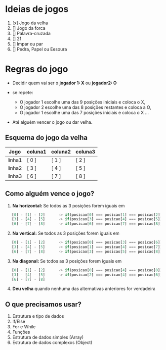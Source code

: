 # Ideias de jogos

1. [x] Jogo da velha
2. [] Jogo da forca
3. [] Palavra-cruzada
4. [] 21
5. [] Impar ou par
6. [] Pedra, Papel ou Eesoura

# Regras do jogo

*  Decidir quem vai ser o **jogador 1: X** ou **jogador2: O**

* se repete:
   * O jogador 1 escolhe uma das 9 posições iniciais e coloca o X,
   * O jogador 2 escolhe uma das 8 posições restantes e coloca a O,
   * O jogador 1 escolhe uma das 7 posições iniciais e coloca o X ...
* Até alguém vencer o jogo ou dar velha.

## Esquema do jogo da velha

Jogo     | coluna1   |  coluna2  |  coluna3  |
---------| ----------| ----------| ----------|
linha1   |   [ 0 ]   |   [ 1 ]   |   [ 2 ]   |
linha2   |   [ 3 ]   |   [ 4 ]   |   [ 5 ]   |
linha3   |   [ 6 ]   |   [ 7 ]   |   [ 8 ]   |


## Como alguém vence o jogo?

1. **Na horizontal:** Se todos as 3 posições forem iguais em

``` js
   [0] - [1] - [2]      -> if(posicao[0] === posicao[1] === posicao[2])
   [3] - [4] - [5]      -> if(posicao[3] === posicao[4] === posicao[5])
   [6] - [7] - [8]      -> if(posicao[6] === posicao[7] === posicao[8])
```
2. **Na vertical:** Se todos as 3 posições forem iguais em

``` js
   [0] - [1] - [2]      -> if(posicao[0] === posicao[3] === posicao[6])
   [3] - [4] - [5]      -> if(posicao[1] === posicao[4] === posicao[7])
   [6] - [7] - [8]      -> if(posicao[3] === posicao[5] === posicao[8])
```
3. **Na diagonal:** Se todos as 3 posições forem iguais em

``` js
   [0] - [1] - [2]      -> if(posicao[0] === posicao[4] === posicao[8])
   [3] - [4] - [5]      -> if(posicao[2] === posicao[4] === posicao[6])
   [6] - [7] - [8]      
```
4. **Deu velha** quando nenhuma das alternativas anteriores for verdadeira

## O que precisamos usar?

1. Estrutura e tipo de dados
2. If/Else
3. For e While
4. Funções
5. Estrutura de dados simples (Array)
6. Estrutura de dados complexos (Object)





